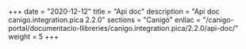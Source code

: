 +++
date        = "2020-12-12"
title       = "Api doc"
description = "Api doc canigo.integration.pica 2.2.0"
sections    = "Canigó"
enllac		= "/canigo-portal/documentacio-llibreries/canigo.integration.pica/2.2.0/api-doc/"
weight		= 5
+++
